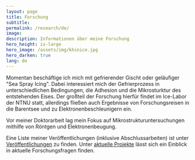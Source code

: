 ```yaml
---
layout: page
title: Forschung
subtitle: 
permalink: /research/de/
image: 
description: Informationen über meine Forschung
hero_height: is-large
hero_image: /assets/img/khinice.jpg
hero_darken: true
lang: de
---
```

Momentan beschäftige ich mich mit gefrierender Gischt oder geläufiger "Sea Spray Icing". 
Dabei interessiert mich der Gefrierprozess in unterschiedlichen Bedingungen, die Adhesion und die Mikrosturktur des entstehenden Eises. Der großteil der Forschung hierfür findet im Ice-Labor der NTNU statt, allerdings fließen auch Ergebnisse von Forschungsreisen in die Barentsee und zu Elektronenbeschleunigern ein.

Vor meiner Doktorarbeit lag mein Fokus auf Mikrostrukturuntersuchungen mithilfe von Röntgen und Elektronenbeugung. 

Eine Liste meiner Veröffentlichungen (inklusive Abschlussarbeiten) ist unter [Veröffentlichungen](/research/public/de) zu finden.
Unter [aktuelle Projekte](research/currentproj/de) lässt sich ein Einblick in aktuelle Forschungsfragen finden. 
